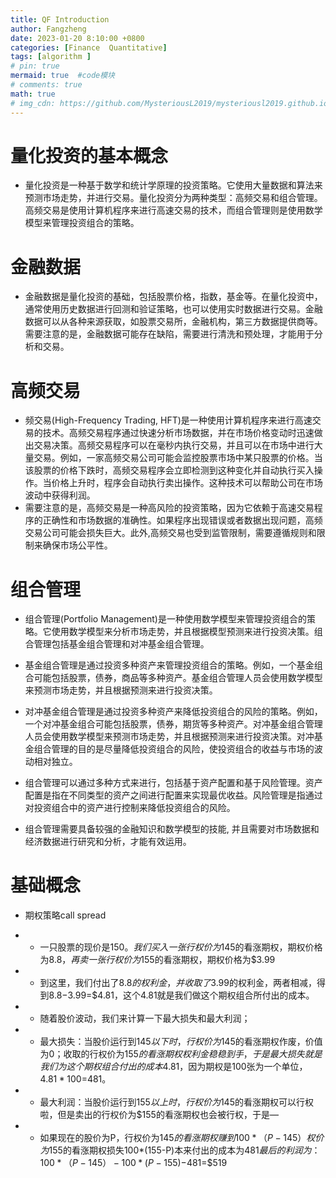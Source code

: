```yaml
---
title: QF Introduction
author: Fangzheng
date: 2023-01-20 8:10:00 +0800
categories: [Finance  Quantitative]
tags: [algorithm ]
# pin: true
mermaid: true  #code模块
# comments: true
math: true
# img_cdn: https://github.com/MysteriousL2019/mysteriousl2019.github.io/tree/master/assets/img/
---
```


# 量化投资的基本概念
* 量化投资是一种基于数学和统计学原理的投资策略。它使用大量数据和算法来预测市场走势，并进行交易。量化投资分为两种类型：高频交易和组合管理。高频交易是使用计算机程序来进行高速交易的技术，而组合管理则是使用数学模型来管理投资组合的策略。
# 金融数据
* 金融数据是量化投资的基础，包括股票价格，指数，基金等。在量化投资中，通常使用历史数据进行回测和验证策略，也可以使用实时数据进行交易。金融数据可以从各种来源获取，如股票交易所，金融机构，第三方数据提供商等。需要注意的是，金融数据可能存在缺陷，需要进行清洗和预处理，才能用于分析和交易。

# 高频交易
* 频交易(High-Frequency Trading, HFT)是一种使用计算机程序来进行高速交易的技术。高频交易程序通过快速分析市场数据，并在市场价格变动时迅速做出交易决策。高频交易程序可以在毫秒内执行交易，并且可以在市场中进行大量交易。例如，一家高频交易公司可能会监控股票市场中某只股票的价格。当该股票的价格下跌时，高频交易程序会立即检测到这种变化并自动执行买入操作。当价格上升时，程序会自动执行卖出操作。这种技术可以帮助公司在市场波动中获得利润。
* 需要注意的是，高频交易是一种高风险的投资策略，因为它依赖于高速交易程序的正确性和市场数据的准确性。如果程序出现错误或者数据出现问题，高频交易公司可能会损失巨大。此外,高频交易也受到监管限制，需要遵循规则和限制来确保市场公平性。
# 组合管理
* 组合管理(Portfolio Management)是一种使用数学模型来管理投资组合的策略。它使用数学模型来分析市场走势，并且根据模型预测来进行投资决策。组合管理包括基金组合管理和对冲基金组合管理。

* 基金组合管理是通过投资多种资产来管理投资组合的策略。例如，一个基金组合可能包括股票，债券，商品等多种资产。基金组合管理人员会使用数学模型来预测市场走势，并且根据预测来进行投资决策。

* 对冲基金组合管理是通过投资多种资产来降低投资组合的风险的策略。例如，一个对冲基金组合可能包括股票，债券，期货等多种资产。对冲基金组合管理人员会使用数学模型来预测市场走势，并且根据预测来进行投资决策。对冲基金组合管理的目的是尽量降低投资组合的风险，使投资组合的收益与市场的波动相对独立。

* 组合管理可以通过多种方式来进行，包括基于资产配置和基于风险管理。资产配置是指在不同类型的资产之间进行配置来实现最优收益。风险管理是指通过对投资组合中的资产进行控制来降低投资组合的风险。

* 组合管理需要具备较强的金融知识和数学模型的技能, 并且需要对市场数据和经济数据进行研究和分析，才能有效运用。

# 基础概念
* 期权策略call spread
* * 一只股票的现价是$150。我们买入一张行权价为$145的看涨期权，期权价格为$8.8，再卖一张行权价为$155的看涨期权，期权价格为$3.99

* * 到这里，我们付出了$8.8的权利金，并收取了$3.99的权利金，两者相减，得到$8.8-$3.99=$4.81，这个4.81就是我们做这个期权组合所付出的成本。

* * 随着股价波动，我们来计算一下最大损失和最大利润；

* * 最大损失：当股价运行到$145以下时，行权价为$145的看涨期权作废，价值为0；收取的行权价为$155的看涨期权权利金稳稳到手，于是最大损失就是我们为这个期权组合付出的成本$4.81，因为期权是100张为一个单位，$4.81*100=$481。

* * 最大利润：当股价运行到$155以上时，行权价为$145的看涨期权可以行权啦，但是卖出的行权价为$155的看涨期权也会被行权，于是—

* * 如果现在的股价为P，行权价为$145的看涨期权赚到100*（P-145） 权价为$155的看涨期权损失100*(155-P)本来付出的成本为$481最后的利润为：100*（P-145）-100*(P-155)-$481=$519 